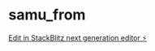 # samu_from

[Edit in StackBlitz next generation editor ⚡️](https://stackblitz.com/~/github.com/SamuuuPR/samu_from)